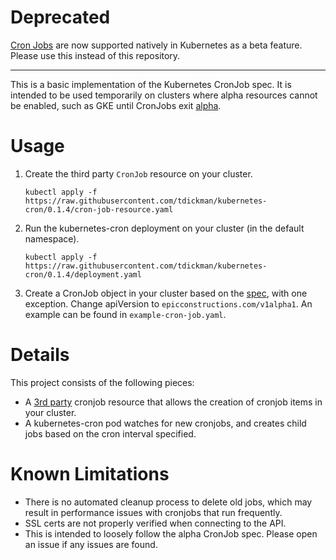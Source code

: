 # Deprecated

[Cron Jobs](https://kubernetes.io/docs/concepts/workloads/controllers/cron-jobs/) are now supported natively in Kubernetes as a beta feature. Please use this instead of this repository.

---

This is a basic implementation of the Kubernetes CronJob spec. It is intended
to be used temporarily on clusters where alpha resources cannot be enabled,
such as GKE until CronJobs exit
[alpha](https://github.com/kubernetes/kubernetes/issues/41039).

# Usage

1. Create the third party `CronJob` resource on your cluster.

    ```kubectl apply -f https://raw.githubusercontent.com/tdickman/kubernetes-cron/0.1.4/cron-job-resource.yaml```

2. Run the kubernetes-cron deployment on your cluster (in the default namespace).

    ```kubectl apply -f https://raw.githubusercontent.com/tdickman/kubernetes-cron/0.1.4/deployment.yaml```

3. Create a CronJob object in your cluster based on the
   [spec](https://kubernetes.io/docs/user-guide/cron-jobs/), with one
exception. Change apiVersion to `epicconstructions.com/v1alpha1`. An example
can be found in `example-cron-job.yaml`.

# Details

This project consists of the following pieces:

* A [3rd party](https://kubernetes.io/docs/user-guide/thirdpartyresources/)
  cronjob resource that allows the creation of cronjob items in your cluster.
* A kubernetes-cron pod watches for new cronjobs, and creates child jobs based
  on the cron interval specified.


# Known Limitations
* There is no automated cleanup process to delete old jobs, which may result in
  performance issues with cronjobs that run frequently.
* SSL certs are not properly verified when connecting to the API.
* This is intended to loosely follow the alpha CronJob spec. Please open an
  issue if any issues are found.
